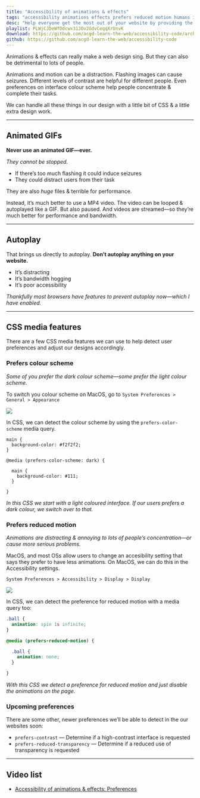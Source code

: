 ```yaml
---
title: "Accessibility of animations & effects"
tags: "accessibility animations effects prefers reduced motion humans impairments visual mobility dexterity auditory cognitive color blindness memory deafness transcript captions wai aria landmark roles skip links focus styles tools total validator screen readers VoiceOver braille"
desc: "Help everyone get the most out of your website by providing the best experience regardless of ability."
playlist: PLWjCJDeWfDdcwx31JOv2GdvCeqqXrUnvK
download: https://github.com/acgd-learn-the-web/accessibility-code/archive/master.zip
github: https://github.com/acgd-learn-the-web/accessibility-code
---
```


Animations & effects can really make a web design sing. But they can also be detrimental to lots of people.

Animations and motion can be a distraction. Flashing images can cause seizures. Different levels of contrast are helpful for different people. Even preferences on interface colour scheme help people concentrate & complete their tasks.

We can handle all these things in our design with a little bit of CSS & a little extra design work.

---

## Animated GIFs

**Never use an animated GIF—ever.**

*They cannot be stopped.*

- If there’s too much flashing it could induce seizures
- They could distract users from their task

They are also *huge* files & terrible for performance.

Instead, it’s much better to use a MP4 video. The video can be looped & autoplayed like a GIF. But also paused. And videos are streamed—so they’re much better for performance and bandwidth.

---

## Autoplay

That brings us directly to autoplay. **Don’t autoplay anything on your website.**

- It’s distracting
- It’s bandwidth hogging
- It’s poor accessibility

*Thankfully most browsers have features to prevent autoplay now—which I have enabled.*

---

## CSS media features

There are a few CSS media features we can use to help detect user preferences and adjust our designs accordingly.

### Prefers colour scheme

*Some of you prefer the dark colour scheme—some prefer the light colour scheme.*

To switch you colour scheme on MacOS, go to `System Preferences > General > Appearance`

![](color-scheme.jpg)

In CSS, we can detect the colour scheme by using the `prefers-color-scheme` media query.

```
main {
  background-color: #f2f2f2;
}

@media (prefers-color-scheme: dark) {

  main {
    background-color: #111;
  }

}
```

*In this CSS we start with a light coloured interface. If our users prefers a dark colour, we switch over to that.*

### Prefers reduced motion

*Animations are distracting & annoying to lots of people’s concentration—or cause more serious problems.*

MacOS, and most OSs allow users to change an accesibility setting that says they prefer to have less animations. On MacOS, we can do this in the Accessibility settings.

```
System Preferences > Accessibility > Display > Display
```

![](motion.jpg)

In CSS, we can detect the preference for reduced motion with a media query too:

```css
.ball {
  animation: spin 1s infinite;
}

@media (prefers-reduced-motion) {

  .ball {
    animation: none;
  }

}
```

*With this CSS we detect a preference for reduced motion and just disable the animations on the page.*

### Upcoming preferences

There are some other, newer preferences we’ll be able to detect in the our websites soon:

- `prefers-contrast` — Determine if a high-contrast interface is requested
- `prefers-reduced-transparency` — Determine if a reduced use of transparency is requested

---

## Video list

- [Accessibility of animations & effects: Preferences](https://www.youtube.com/watch?v=4i7EG01xBHQ&list=PLWjCJDeWfDdcwx31JOv2GdvCeqqXrUnvK&index=2&t=0s)
